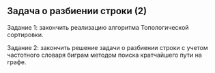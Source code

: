 ## Задача о разбиении строки (2)

Задание 1: закончить реализацию алгоритма Топологической сортировки.

Задание 2: закончить решение задачи о разбиении строки с учетом частотного словаря биграм методом поиска кратчайшего пути на графе.

